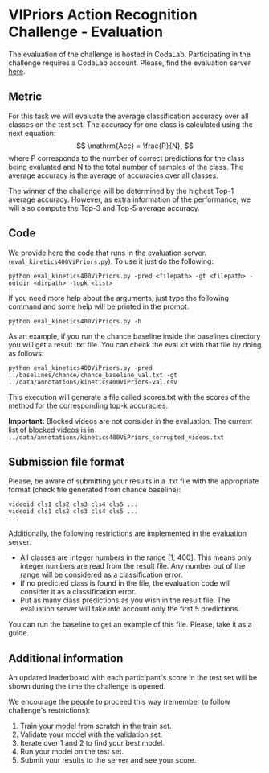# VIPriors Action Recognition Challenge - Evaluation

The evaluation of the challenge is hosted in CodaLab. Participating in the challenge requires a CodaLab account. Please, find the evaluation server [here](https://codalab.lisn.upsaclay.fr/competitions/4703).

## Metric

For this task we will evaluate the average classification accuracy over all classes on the test set. The accuracy for one class is calculated using the next equation:
$$
\mathrm{Acc} = \frac{P}{N},
$$
where P corresponds to the number of correct predictions for the class being evaluated and N to the total number of samples of the class. The average accuracy is the average of accuracies over all classes.

The winner of the challenge will be determined by the highest Top-1 average accuracy. However, as extra information of the performance, we will also compute the Top-3 and Top-5 average accuracy.

## Code

We provide here the code that runs in the evaluation server. (`eval_kinetics400ViPriors.py`).  To use it just do the following:

`python eval_kinetics400ViPriors.py -pred <filepath> -gt <filepath> -outdir <dirpath> -topk <list>`

If you need more help about the arguments, just type the following command and some help will be printed in the prompt.

`python eval_kinetics400ViPriors.py -h`

As an example, if you run the chance baseline inside the baselines directory you will get a result .txt file. You can check the eval kit with that file by doing as follows:

`python eval_kinetics400ViPriors.py -pred ../baselines/chance/chance_baseline_val.txt -gt ../data/annotations/kinetics400ViPriors-val.csv`

This execution will generate a file called scores.txt with the scores of the method for the corresponding top-k accuracies.

**Important:** Blocked videos are not consider in the evaluation. The current list of blocked videos is in `../data/annotations/kinetics400ViPriors_corrupted_videos.txt`

## Submission file format

Please, be aware of submitting your results in a .txt file with the appropriate format (check file generated from chance baseline):

```
videoid cls1 cls2 cls3 cls4 cls5 ...
videoid cls1 cls2 cls3 cls4 cls5 ...
...
```

Additionally, the following restrictions are implemented in the evaluation server:

- All classes are integer numbers in the range [1, 400]. This means only integer numbers are read from the result file. Any number out of the range will be considered as a classification error.
- If no predicted class is found in the file, the evaluation code will consider it as a classification error.
- Put as many class predictions as you wish in the result file. The evaluation server will take into account only the first 5 predictions.

You can run the baseline to get an example of this file. Please, take it as a guide.

## Additional information

An updated leaderboard with each participant's score in the test set will be shown during the time the challenge is opened.

We encourage the people to proceed this way (remember to follow challenge's restrictions):

1. Train your model from scratch in the train set.
2. Validate your model with the validation set.
3. Iterate over 1 and 2 to find your best model.
4. Run your model on the test set.
5. Submit your results to the server and see your score.

